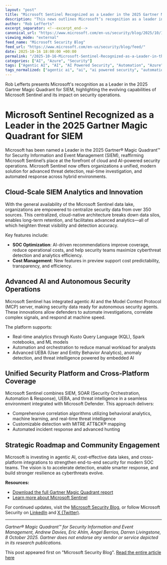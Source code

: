 ```yaml
---
layout: "post"
title: "Microsoft Sentinel Recognized as a Leader in the 2025 Gartner Magic Quadrant for SIEM"
description: "This news outlines Microsoft’s recognition as a leader in the 2025 Gartner Magic Quadrant for Security Information and Event Management (SIEM) thanks to Microsoft Sentinel. The article details the platform’s evolution into an AI-powered, cloud-native security solution, discusses new cost and analytics features, highlights agentic AI innovations, deep integration with Microsoft Defender, and outlines the strategic direction for Microsoft’s security platforms. It summarizes how Microsoft Sentinel leverages advanced analytics, automation, and unified data lakes to enhance SOC operations and combat cyber threats."
author: "Rob Lefferts"
excerpt_separator: <!--excerpt_end-->
canonical_url: "https://www.microsoft.com/en-us/security/blog/2025/10/16/microsoft-named-a-leader-in-the-2025-gartner-magic-quadrant-for-siem/"
viewing_mode: "external"
feed_name: "Microsoft Security Blog"
feed_url: "https://www.microsoft.com/en-us/security/blog/feed/"
date: 2025-10-16 18:00:00 +00:00
permalink: "/2025-10-16-Microsoft-Sentinel-Recognized-as-a-Leader-in-the-2025-Gartner-Magic-Quadrant-for-SIEM.html"
categories: ["AI", "Azure", "Security"]
tags: ["Agentic AI", "AI", "AI Powered Security", "Automation", "Azure", "Cloud Security", "Cyberthreat Response", "Data Lake", "Gartner Magic Quadrant", "Kusto Query Language", "Machine Learning", "MCP Server", "Microsoft Defender", "Microsoft Sentinel", "News", "Security", "Security Analytics", "Security Operations Center", "SIEM", "SOAR", "SOC", "Threat Detection", "Threat Intelligence", "UEBA"]
tags_normalized: ["agentic ai", "ai", "ai powered security", "automation", "azure", "cloud security", "cyberthreat response", "data lake", "gartner magic quadrant", "kusto query language", "machine learning", "mcp server", "microsoft defender", "microsoft sentinel", "news", "security", "security analytics", "security operations center", "siem", "soar", "soc", "threat detection", "threat intelligence", "ueba"]
---
```


Rob Lefferts presents Microsoft's recognition as a Leader in the 2025 Gartner Magic Quadrant for SIEM, highlighting the evolving capabilities of Microsoft Sentinel and its impact on security operations.<!--excerpt_end-->

# Microsoft Sentinel Recognized as a Leader in the 2025 Gartner Magic Quadrant for SIEM

Microsoft has been named a Leader in the 2025 Gartner® Magic Quadrant™ for Security Information and Event Management (SIEM), reaffirming Microsoft Sentinel’s place at the forefront of cloud and AI-powered security operations. Microsoft Sentinel now offers organizations a unified, modern solution for advanced threat detection, real-time investigation, and automated response across hybrid environments.

## Cloud-Scale SIEM Analytics and Innovation

With the general availability of the Microsoft Sentinel data lake, organizations are empowered to centralize security data from over 350 sources. This centralized, cloud-native architecture breaks down data silos, enables long-term retention, and facilitates advanced analytics—all of which heighten threat visibility and detection accuracy.

Key features include:

- **SOC Optimization**: AI-driven recommendations improve coverage, reduce operational costs, and help security teams maximize cyberthreat detection and analytics efficiency.
- **Cost Management**: New features in preview support cost predictability, transparency, and efficiency.

## Advanced AI and Autonomous Security Operations

Microsoft Sentinel has integrated agentic AI and the Model Context Protocol (MCP) server, making security data ready for autonomous security agents. These innovations allow defenders to automate investigations, correlate complex signals, and respond at machine speed.

The platform supports:

- Real-time analytics through Kusto Query Language (KQL), Spark notebooks, and ML models
- Automation and orchestration to reduce manual workload for analysts
- Advanced UEBA (User and Entity Behavior Analytics), anomaly detection, and threat intelligence powered by embedded AI

## Unified Security Platform and Cross-Platform Coverage

Microsoft Sentinel combines SIEM, SOAR (Security Orchestration, Automation & Response), UEBA, and threat intelligence in a seamless environment integrated with Microsoft Defender. This approach delivers:

- Comprehensive correlation algorithms utilizing behavioral analytics, machine learning, and real-time threat intelligence
- Customizable detection with MITRE ATT&CK® mapping
- Automated incident response and advanced hunting

## Strategic Roadmap and Community Engagement

Microsoft is investing in agentic AI, cost-effective data lakes, and cross-platform integrations to strengthen end-to-end security for modern SOC teams. The vision is to accelerate detection, enable smarter response, and build stronger resilience as cyberthreats evolve.

**Resources:**

- [Download the full Gartner Magic Quadrant report](https://aka.ms/Gartner/SIEM/MQ/2025)
- [Learn more about Microsoft Sentinel](https://www.microsoft.com/security/business/siem-and-xdr/microsoft-sentinel)

For continued updates, visit the [Microsoft Security Blog](https://www.microsoft.com/en-us/security/blog/), or follow Microsoft Security on [LinkedIn](https://www.linkedin.com/showcase/microsoft-security/) and [X (Twitter)](https://twitter.com/@MSFTSecurity).

---
_Gartner® Magic Quadrant™ for Security Information and Event Management, Andrew Davies, Eric Ahlm, Angel Berrios, Darren Livingstone, 8 October 2025. Gartner does not endorse any vendor or service depicted in its research publications._

This post appeared first on "Microsoft Security Blog". [Read the entire article here](https://www.microsoft.com/en-us/security/blog/2025/10/16/microsoft-named-a-leader-in-the-2025-gartner-magic-quadrant-for-siem/)
